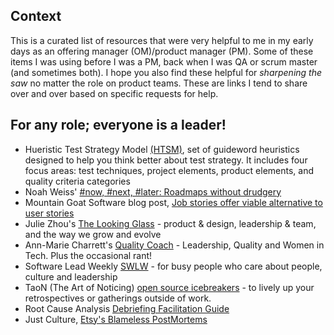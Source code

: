 ## Context
This is a curated list of resources that were very helpful to me in my early days as an offering manager (OM)/product manager (PM).  Some of these items I was using before I was a PM, back when I was QA or scrum master (and sometimes both).   I hope you also find these helpful for *sharpening the saw* no matter the role on product teams.  These are links I tend to share over and over based on specific requests for help.

## For any role; everyone is a leader!
* Hueristic Test Strategy Model [(HTSM)](https://www.developsense.com/resource/htsm.pdf), set of guideword heuristics designed to help you think better about test strategy. It includes four focus areas: test techniques, project elements, product elements, and quality criteria categories
* Noah Weiss' [#now, #next, #later: Roadmaps without drudgery](https://medium.com/@noah_weiss/now-next-later-roadmaps-without-the-drudgery-1cfe65656645 'blog post on Roadmaps without drudgery')
* Mountain Goat Software blog post, [Job stories offer viable alternative to user stories](https://www.mountaingoatsoftware.com/blog/job-stories-offer-a-viable-alternative-to-user-stories 'blog post on Job stories offer viable alternative to user stories')
* Julie Zhou's [The Looking Glass](https://lg.substack.com/) - product & design, leadership & team, and the way we grow and evolve
* Ann-Marie Charrett's [Quality Coach](https://www.annemariecharrett.com/) - Leadership, Quality and Women in Tech. Plus the occasional rant!
* Software Lead Weekly [SWLW](https://softwareleadweekly.com/) - for busy people who care about people, culture and leadership
* TaoN (The Art of Noticing) [open source icebreakers](https://docs.google.com/document/d/1j4rj883slFvh1zZLGedqQFM0wqCrHlIEPE62K0LkKak/edit?usp=sharing) - to lively up your retrospectives or gatherings outside of work.
* Root Cause Analysis [Debriefing Facilitation Guide](https://codeascraft.com/2016/11/17/debriefing-facilitation-guide/)
* Just Culture, [Etsy's Blameless PostMortems](https://codeascraft.com/2012/05/22/blameless-postmortems/)





